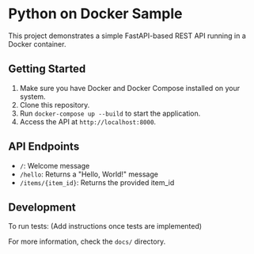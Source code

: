 # Python on Docker Sample

This project demonstrates a simple FastAPI-based REST API running in a Docker container.

## Getting Started

1. Make sure you have Docker and Docker Compose installed on your system.
2. Clone this repository.
3. Run `docker-compose up --build` to start the application.
4. Access the API at `http://localhost:8000`.

## API Endpoints

- `/`: Welcome message
- `/hello`: Returns a "Hello, World!" message
- `/items/{item_id}`: Returns the provided item_id

## Development

To run tests: (Add instructions once tests are implemented)

For more information, check the `docs/` directory.
